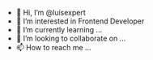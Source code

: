 - 👋 Hi, I’m @luisexpert
- 👀 I’m interested in Frontend Developer
- 🌱 I’m currently learning ...
- 💞️ I’m looking to collaborate on ...
- 📫 How to reach me ...

<!---
luisexpert/luisexpert is a ✨ special ✨ repository because its `README.md` (this file) appears on your GitHub profile.
You can click the Preview link to take a look at your changes.
--->
